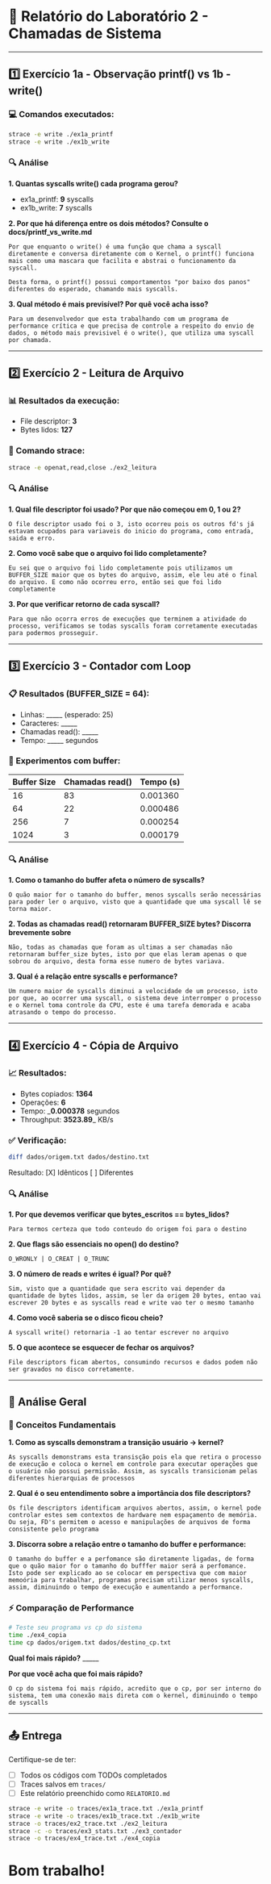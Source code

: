 # 📝 Relatório do Laboratório 2 - Chamadas de Sistema

---

## 1️⃣ Exercício 1a - Observação printf() vs 1b - write()

### 💻 Comandos executados:
```bash
strace -e write ./ex1a_printf
strace -e write ./ex1b_write
```

### 🔍 Análise

**1. Quantas syscalls write() cada programa gerou?**
- ex1a_printf: __9__ syscalls
- ex1b_write: __7__ syscalls

**2. Por que há diferença entre os dois métodos? Consulte o docs/printf_vs_write.md**
```
Por que enquanto o write() é uma função que chama a syscall diretamente e conversa diretamente com o Kernel, o printf() funciona mais como uma mascara que facilita e abstrai o funcionamento da syscall. 

Desta forma, o printf() possui comportamentos "por baixo dos panos" diferentes do esperado, chamando mais syscalls.
```

**3. Qual método é mais previsível? Por quê você acha isso?**

```
Para um desenvolvedor que esta trabalhando com um programa de performance crítica e que precisa de controle a respeito do envio de dados, o método mais previsivel é o write(), que utiliza uma syscall por chamada. 
```

---

## 2️⃣ Exercício 2 - Leitura de Arquivo

### 📊 Resultados da execução:
- File descriptor: __3__
- Bytes lidos: __127__

### 🔧 Comando strace:
```bash
strace -e openat,read,close ./ex2_leitura
```

### 🔍 Análise

**1. Qual file descriptor foi usado? Por que não começou em 0, 1 ou 2?**

```
O file descriptor usado foi o 3, isto ocorreu pois os outros fd's já estavam ocupados para variaveis do inicio do programa, como entrada, saida e erro.
```

**2. Como você sabe que o arquivo foi lido completamente?**

```
Eu sei que o arquivo foi lido completamente pois utilizamos um BUFFER_SIZE maior que os bytes do arquivo, assim, ele leu até o final do arquivo. E como não ocorreu erro, então sei que foi lido completamente
```

**3. Por que verificar retorno de cada syscall?**

```
Para que não ocorra erros de execuções que terminem a atividade do processo, verificamos se todas syscalls foram corretamente executadas para podermos prosseguir.
```

---

## 3️⃣ Exercício 3 - Contador com Loop

### 📋 Resultados (BUFFER_SIZE = 64):
- Linhas: _____ (esperado: 25)
- Caracteres: _____
- Chamadas read(): _____
- Tempo: _____ segundos

### 🧪 Experimentos com buffer:

| Buffer Size | Chamadas read() | Tempo (s) |
|-------------|-----------------|-----------|
| 16          |       83        |  0.001360 |
| 64          |       22        |  0.000486 |
| 256         |        7        |  0.000254 |
| 1024        |        3        |  0.000179 |

### 🔍 Análise

**1. Como o tamanho do buffer afeta o número de syscalls?**

```
O quão maior for o tamanho do buffer, menos syscalls serão necessárias para poder ler o arquivo, visto que a quantidade que uma syscall lê se torna maior.
```

**2. Todas as chamadas read() retornaram BUFFER_SIZE bytes? Discorra brevemente sobre**
```
Não, todas as chamadas que foram as ultimas a ser chamadas não retornaram buffer_size bytes, isto por que elas leram apenas o que sobrou do arquivo, desta forma esse numero de bytes variava. 
```

**3. Qual é a relação entre syscalls e performance?**

```
Um numero maior de syscalls diminui a velocidade de um processo, isto por que, ao ocorrer uma syscall, o sistema deve interromper o processo e o Kernel toma controle da CPU, este é uma tarefa demorada e acaba atrasando o tempo do processo.
```

---

## 4️⃣ Exercício 4 - Cópia de Arquivo

### 📈 Resultados:
- Bytes copiados: __1364__
- Operações: __6__
- Tempo: ___0.000378__ segundos
- Throughput: __3523.89___ KB/s

### ✅ Verificação:
```bash
diff dados/origem.txt dados/destino.txt
```
Resultado: [X] Idênticos [ ] Diferentes

### 🔍 Análise

**1. Por que devemos verificar que bytes_escritos == bytes_lidos?**

```
Para termos certeza que todo conteudo do origem foi para o destino 
```

**2. Que flags são essenciais no open() do destino?**

```
O_WRONLY | O_CREAT | O_TRUNC
```

**3. O número de reads e writes é igual? Por quê?**

```
Sim, visto que a quantidade que sera escrito vai depender da quantidade de bytes lidos, assim, se ler da origem 20 bytes, entao vai escrever 20 bytes e as syscalls read e write vao ter o mesmo tamanho
```

**4. Como você saberia se o disco ficou cheio?**

```
A syscall write() retornaria -1 ao tentar escrever no arquivo
```

**5. O que acontece se esquecer de fechar os arquivos?**

```
File descriptors ficam abertos, consumindo recursos e dados podem não ser gravados no disco corretamente.
```

---

## 🎯 Análise Geral

### 📖 Conceitos Fundamentais

**1. Como as syscalls demonstram a transição usuário → kernel?**

```
As syscalls demonstrams esta transisção pois ela que retira o processo de execução e coloca o kernel em controle para executar operações que o usuário não possui permissão. Assim, as syscalls transicionam pelas diferentes hierarquias de processos
```

**2. Qual é o seu entendimento sobre a importância dos file descriptors?**

```
Os file descriptors identificam arquivos abertos, assim, o kernel pode controlar estes sem contextos de hardware nem espaçamento de memória. Ou seja, FD's permitem o acesso e manipulações de arquivos de forma consistente pelo programa
```

**3. Discorra sobre a relação entre o tamanho do buffer e performance:**

```
O tamanho do buffer e a perfomance são diretamente ligadas, de forma que o quão maior for o tamanho do bufffer maior será a perfomance. Isto pode ser explicado ao se colocar em perspectiva que com maior memoória para trabalhar, programas precisam utilizar menos syscalls, assim, diminuindo o tempo de execução e aumentando a performance.
```

### ⚡ Comparação de Performance

```bash
# Teste seu programa vs cp do sistema
time ./ex4_copia
time cp dados/origem.txt dados/destino_cp.txt
```

**Qual foi mais rápido?** _____

**Por que você acha que foi mais rápido?**

```
O cp do sistema foi mais rápido, acredito que o cp, por ser interno do sistema, tem uma conexão mais direta com o kernel, diminuindo o tempo de syscalls
```

---

## 📤 Entrega
Certifique-se de ter:
- [ ] Todos os códigos com TODOs completados
- [ ] Traces salvos em `traces/`
- [ ] Este relatório preenchido como `RELATORIO.md`

```bash
strace -e write -o traces/ex1a_trace.txt ./ex1a_printf
strace -e write -o traces/ex1b_trace.txt ./ex1b_write
strace -o traces/ex2_trace.txt ./ex2_leitura
strace -c -o traces/ex3_stats.txt ./ex3_contador
strace -o traces/ex4_trace.txt ./ex4_copia
```
# Bom trabalho!
